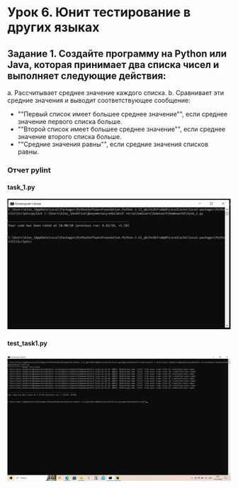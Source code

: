 # Урок 6. Юнит тестирование в других языках
## Задание 1. Создайте программу на Python или Java, которая принимает два списка чисел и выполняет следующие действия:
a. Рассчитывает среднее значение каждого списка.
b. Сравнивает эти средние значения и выводит соответствующее сообщение:
- ""Первый список имеет большее среднее значение"", если среднее значение первого списка больше.
- ""Второй список имеет большее среднее значение"", если среднее значение второго списка больше.
- ""Средние значения равны"", если средние значения списков равны.

### Отчет pylint
#### task_1.py
![alt text](Homework6/task1.jpg "task_1")
#### test_task1.py
![alt text](Homework6/test_task1.jpg "test_task1")
